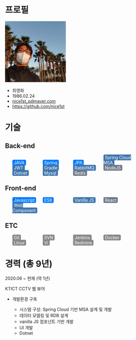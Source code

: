 <style>
  ul.skill > li {
    display: inline-block;
  }

  ul.horizon5 > li {
    width: 20%;
  }

  ul.skill span {
    color: white;
    border-radius: .25rem;
    padding: 1px 5px 1px 5px;
    background-color: #888;
  }

  ul.skill span.level1 {
    background-color: #70798a;
  }
  ul.skill span.level2 {
    background-color: #4075ad;
  }
  ul.skill span.level3 {
    background-color: #007bff;
  }
</style>

# 프로필

<div class="horizonAlign">
  <img src="data/profile1.jpg" width="200px" height="200px"/>

  <ul>
    <li>최영화</li>
    <li>1986.02.24</li>
    <li><a href="mailto: nice1st_p@naver.com">nice1st_p@naver.com</a></li>
    <li><a href="https://github.com/nice1st">https://github.com/nice1st</a></li>
  </ul>
</div>

# 기술

## Back-end

<ul class="skill horizon5">
  <li><span class="level3">JAVA</span></li>
  <li><span class="level3">Spring</span></li>
  <li><span class="level3">JPA</span></li>
  <li><span class="level2">Spring Cloud MSA</span></li>
  <li><span class="level2">JWT</span></li>
  <li><span class="level2">Gradle</span></li>
  <li><span class="level2">RabbitMQ</span></li>
  <li><span class="level1">NodeJS</span></li>
  <li><span class="level2">Dotnet</span></li>
  <li><span class="level2">Mysql</span></li>
  <li><span class="level1">Redis</span></li>
</ul>

## Front-end

<ul class="skill horizon5">
  <li><span class="level3">Javascript</span></li>
  <li><span class="level3">ES6</span></li>
  <li><span class="level2">Vanilla JS</span></li>
  <li><span class="level1">React</span></li>
  <li><span class="level2">Web Component</span></li>
</ul>

## ETC

<ul class="skill horizon5">
  <li><span>Git</span></li>
  <li><span>SVN</span></li>
  <li><span>Jenkins</span></li>
  <li><span>Docker</span></li>
  <li><span>Linux</span></li>
  <li><span>Vi</span></li>
  <li><span>Redmine</span></li>
</ul>

# 경력 (총 9년)

<p class="current">2020.06 ~ 현재 (약 1년)</p>
<p><span class="">KTICT </span> <span>CCTV 웹 뷰어</span></p>

* 개발환경 구축
  * 시스템 구성: Spring Cloud 기반 MSA 설계 및 개발
  * 데이터 모델링 및 RDB 설계
  * vanilla JS 컴포넌트 기반 개발
  * UI 개발

  <ul class="experience_keyword">
    <li>Dotnet</li>
  </ul>

<!-- ## 띵스파이어
* 2019.10 ~ 2020.05 (6개월)
* GIS 기반 유무선 통신장비 관제 UI 개발

## 파이오링크
* 2016.11 ~ 2019.08 (2년 9개월)
* 조직문화에 대한 고민
  * 기술 및 개발내용 공유를 위해 노력 했습니다.
  <br/><img src="data/s8.png" width="150px" height="80px"/>
  <img src="data/s3.png" width="150px" height="80px"/>
  <img src="data/s6.png" width="150px" height="80px"/><br/>
    * 컴포넌트기반 개발
    * 메시지 pub/sub 모델
    * MSA

## 다임즈
* 2011.07 ~ 2016.04 (4년 9개월)
* 좋은 UI에 대한 고민
  * 최소한의 요청과 직관성


## 네트워크 스위치 컨트롤러
네트워크 스위치 통신하여 상태를 확인하고 설정할 수 있는 웹 어플리케이션
<br/><img src="data/s7.png" width="450px" height="130px"/><br/>
  * 메시지 Broadcast 모듈 개발
  <br/><img src="data/s2.png" width="200px" height="100px"/>
  <img src="data/s3.png" width="200px" height="100px"/><br/>
    * 장비의 상태 수집 상황 및 장애 정보를 대시보드에서 실시간으로 관제할 수 있도록 메시지 구독 형태의 모듈을 설계 및 개발 했습니다.
  * 레거시 프로젝트 Scale out 분석 및 구성
  <br/><img src="data/s4.png" width="200px" height="100px"/>
  <img src="data/s6.png" width="200px" height="100px"/><br/>
  * 대시보드 플랫폼 설계 및 개발
  <br/><img src="data/s5.png" width="200px" height="100px"/><br/>

## EMS 통합관제
네트워크, 트래픽, 서버, DBMS 등의 장비에서 수집 된 정보를 대시보드로 서비스 하는 웹 어플리케이션
<br/><img src="data/g1.gif" width="400px" height="240px"/><br/>
* 주로 대시보드 개발
* CRUD UI 및 이력/통계/레포트 개발 -->
